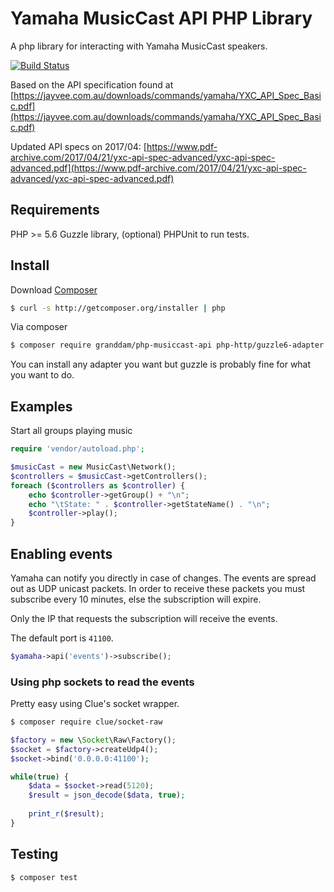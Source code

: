 # Yamaha MusicCast API PHP Library

A php library for interacting with Yamaha MusicCast speakers.

[![Build Status](https://travis-ci.org/grandDam/php-musiccast-api.svg?branch=master)](https://travis-ci.org/grandDam/php-musiccast-api)

Based on the API specification found at [https://jayvee.com.au/downloads/commands/yamaha/YXC_API_Spec_Basic.pdf](https://jayvee.com.au/downloads/commands/yamaha/YXC_API_Spec_Basic.pdf)

Updated API specs on 2017/04:
[https://www.pdf-archive.com/2017/04/21/yxc-api-spec-advanced/yxc-api-spec-advanced.pdf](https://www.pdf-archive.com/2017/04/21/yxc-api-spec-advanced/yxc-api-spec-advanced.pdf)

## Requirements

PHP >= 5.6
Guzzle library,
(optional) PHPUnit to run tests.

## Install

Download [Composer](https://getcomposer.org/)
```bash
$ curl -s http://getcomposer.org/installer | php
```

Via composer
```bash
$ composer require granddam/php-musiccast-api php-http/guzzle6-adapter
```

You can install any adapter you want but guzzle is probably fine for what you want to do.

## Examples
Start all groups playing music

```php
require 'vendor/autoload.php';

$musicCast = new MusicCast\Network();
$controllers = $musicCast->getControllers();
foreach ($controllers as $controller) {
    echo $controller->getGroup() + "\n";
    echo "\tState: " . $controller->getStateName() . "\n";
    $controller->play();
}
```

## Enabling events

Yamaha can notify you directly in case of changes. The events are spread out as UDP unicast packets.
In order to receive these packets you must subscribe every 10 minutes, else the subscription will expire.

Only the IP that requests the subscription will receive the events.

The default port is `41100`.

```php
$yamaha->api('events')->subscribe();
```

### Using php sockets to read the events

Pretty easy using Clue's socket wrapper.

```bash
$ composer require clue/socket-raw
```

```php
$factory = new \Socket\Raw\Factory();
$socket = $factory->createUdp4();
$socket->bind('0.0.0.0:41100');

while(true) {
    $data = $socket->read(5120);
    $result = json_decode($data, true);
    
    print_r($result);
}
```


## Testing

``` bash
$ composer test
```






